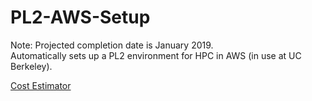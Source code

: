 # PL2-AWS-Setup 
Note: Projected completion date is January 2019.  
Automatically sets up a PL2 environment for HPC in AWS (in use at UC Berkeley).  

[Cost Estimator](https://docs.google.com/document/d/1VL2TNQnx3wHRkHMnyBUlrT7jW5uFZfDGXvzLvSkOSPw/edit?usp=sharing)
